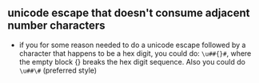 ## unicode escape that doesn't consume adjacent number characters
* if you for some reason needed to do a unicode escape followed by a character that happens to be a hex digit, you could do:
`\u##{}#`, where the empty block {} breaks the hex digit sequence. Also you could do `\u##\#` (preferred style)
